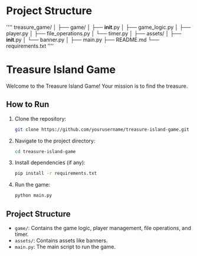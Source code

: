 # Project Structure
''''
treasure_game/
│
├── game/
│   ├── __init__.py
│   ├── game_logic.py
│   ├── player.py
│   ├── file_operations.py
│   └── timer.py
│
├── assets/
│   ├── __init__.py
│   └── banner.py
│
├── main.py
├── README.md
└── requirements.txt
''''

# Treasure Island Game

Welcome to the Treasure Island Game! Your mission is to find the treasure.

## How to Run

1. Clone the repository:
    ```sh
    git clone https://github.com/yourusername/treasure-island-game.git
    ```
2. Navigate to the project directory:
    ```sh
    cd treasure-island-game
    ```
3. Install dependencies (if any):
    ```sh
    pip install -r requirements.txt
    ```
4. Run the game:
    ```sh
    python main.py
    ```

## Project Structure

- `game/`: Contains the game logic, player management, file operations, and timer.
- `assets/`: Contains assets like banners.
- `main.py`: The main script to run the game.


